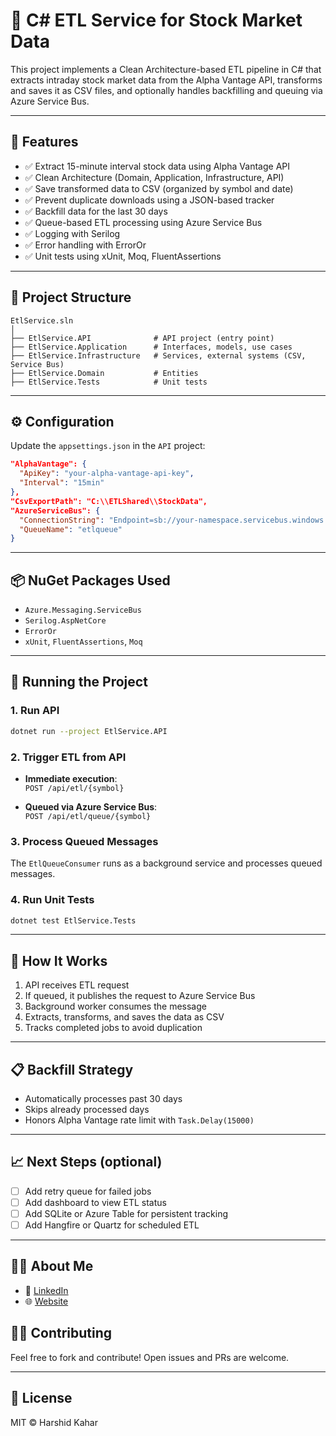 # 🧪 C# ETL Service for Stock Market Data

This project implements a Clean Architecture-based ETL pipeline in C# that extracts intraday stock market data from the Alpha Vantage API, transforms and saves it as CSV files, and optionally handles backfilling and queuing via Azure Service Bus.

---

## 🚀 Features

- ✅ Extract 15-minute interval stock data using Alpha Vantage API
- ✅ Clean Architecture (Domain, Application, Infrastructure, API)
- ✅ Save transformed data to CSV (organized by symbol and date)
- ✅ Prevent duplicate downloads using a JSON-based tracker
- ✅ Backfill data for the last 30 days
- ✅ Queue-based ETL processing using Azure Service Bus
- ✅ Logging with Serilog
- ✅ Error handling with ErrorOr
- ✅ Unit tests using xUnit, Moq, FluentAssertions

---

## 📁 Project Structure

```
EtlService.sln
│
├── EtlService.API              # API project (entry point)
├── EtlService.Application      # Interfaces, models, use cases
├── EtlService.Infrastructure   # Services, external systems (CSV, Service Bus)
├── EtlService.Domain           # Entities
├── EtlService.Tests            # Unit tests
```

---

## ⚙️ Configuration

Update the `appsettings.json` in the `API` project:

```json
"AlphaVantage": {
  "ApiKey": "your-alpha-vantage-api-key",
  "Interval": "15min"
},
"CsvExportPath": "C:\\ETLShared\\StockData",
"AzureServiceBus": {
  "ConnectionString": "Endpoint=sb://your-namespace.servicebus.windows.net/;SharedAccessKeyName=RootManageSharedAccessKey;SharedAccessKey=xxxx",
  "QueueName": "etlqueue"
}
```

---

## 📦 NuGet Packages Used

- `Azure.Messaging.ServiceBus`
- `Serilog.AspNetCore`
- `ErrorOr`
- `xUnit`, `FluentAssertions`, `Moq`

---

## 🧪 Running the Project

### 1. Run API
```bash
dotnet run --project EtlService.API
```

### 2. Trigger ETL from API

- **Immediate execution**:  
  `POST /api/etl/{symbol}`

- **Queued via Azure Service Bus**:  
  `POST /api/etl/queue/{symbol}`

### 3. Process Queued Messages

The `EtlQueueConsumer` runs as a background service and processes queued messages.

### 4. Run Unit Tests
```bash
dotnet test EtlService.Tests
```

---

## 🧠 How It Works

1. API receives ETL request
2. If queued, it publishes the request to Azure Service Bus
3. Background worker consumes the message
4. Extracts, transforms, and saves the data as CSV
5. Tracks completed jobs to avoid duplication

---

## 📋 Backfill Strategy

- Automatically processes past 30 days
- Skips already processed days
- Honors Alpha Vantage rate limit with `Task.Delay(15000)`

---

## 📈 Next Steps (optional)

- [ ] Add retry queue for failed jobs
- [ ] Add dashboard to view ETL status
- [ ] Add SQLite or Azure Table for persistent tracking
- [ ] Add Hangfire or Quartz for scheduled ETL

---

## 🙋‍♂️ About Me

- 🔗 [LinkedIn](https://www.linkedin.com/in/harshidkahar/)
- 🌐 [Website](https://harshidkahar.com/)

## 👨‍💻 Contributing

Feel free to fork and contribute! Open issues and PRs are welcome.

---

## 📄 License

MIT © Harshid Kahar
